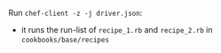 Run `chef-client -z -j driver.json`:
  - it runs the run-list of `recipe_1.rb` and `recipe_2.rb` in `cookbooks/base/recipes`

